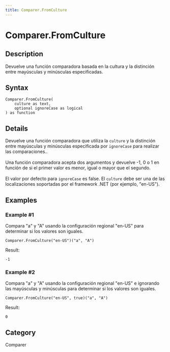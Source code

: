 ```yaml
---
title: Comparer.FromCulture
---
```


# Comparer.FromCulture


## Description

Devuelve una función comparadora basada en la cultura y la distinción entre mayúsculas y minúsculas especificadas.


## Syntax

```powerquery
Comparer.FromCulture(
    culture as text,
    optional ignoreCase as logical
) as function
```


## Details

Devuelve una función comparadora que utiliza la <code>culture</code> y la distinción entre mayúsculas y minúsculas especificada por <code>ignoreCase</code> para realizar las comparaciones..<br />      <br />      Una función comparadora acepta dos argumentos y devuelve -1, 0 o 1 en función de si el primer valor es menor, igual o mayor que el segundo.<br />      <br />      El valor por defecto para <code>ignoreCase</code> es false. El <code>culture</code> debe ser una de las localizaciones soportadas por el framework .NET (por ejemplo, "en-US").    


## Examples

### Example #1 
Compara &#34;a&#34; y &#34;A&#34; usando la configuración regional &#34;en-US&#34; para determinar si los valores son iguales.
```powerquery
Comparer.FromCulture("en-US")("a", "A")
```

Result: 
```powerquery
-1
```


### Example #2 
Compara &#34;a&#34; y &#34;A&#34; usando la configuración regional &#34;en-US&#34; e ignorando las mayúsculas y minúsculas para determinar si los valores son iguales.
```powerquery
Comparer.FromCulture("en-US", true)("a", "A")
```

Result: 
```powerquery
0
```




## Category
Comparer
